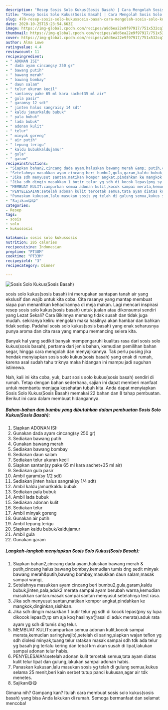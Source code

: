 ```yaml
---
description: "Resep Sosis Solo Kukus(Sosis Basah) | Cara Mengolah Sosis Solo Kukus(Sosis Basah) Yang Bikin Ngiler"
title: "Resep Sosis Solo Kukus(Sosis Basah) | Cara Mengolah Sosis Solo Kukus(Sosis Basah) Yang Bikin Ngiler"
slug: 470-resep-sosis-solo-kukussosis-basah-cara-mengolah-sosis-solo-kukussosis-basah-yang-bikin-ngiler
date: 2020-10-25T15:23:54.663Z
image: https://img-global.cpcdn.com/recipes/a8d6ea22e9f97917/751x532cq70/sosis-solo-kukussosis-basah-foto-resep-utama.jpg
thumbnail: https://img-global.cpcdn.com/recipes/a8d6ea22e9f97917/751x532cq70/sosis-solo-kukussosis-basah-foto-resep-utama.jpg
cover: https://img-global.cpcdn.com/recipes/a8d6ea22e9f97917/751x532cq70/sosis-solo-kukussosis-basah-foto-resep-utama.jpg
author: Alma Lowe
ratingvalue: 4.4
reviewcount: 11
recipeingredient:
- " ADONAN ISI"
- " dada ayam cincangsy 250 gr"
- " bawang putih"
- " bawang merah"
- " bawang bombay"
- " daun salam"
- " telur ukuran kecil"
- " santansy pake 65 ml kara sachet35 ml air"
- " gula pasir"
- " garamsy 12 sdt"
- " jinten halus sangraisy 14 sdt"
- " kaldu jamurkaldu bubuk"
- " pala bubuk"
- " lada bubuk"
- " adonan kulit"
- " telur"
- " minyak goreng"
- " air putih"
- " tepung terigu"
- " kaldu bubukkaldujamur"
- " gula"
- " garam"
recipeinstructions:
- "Siapkan bahan2,cincang dada ayam,haluskan bawang merah &amp; putih,cincang halus bawang bombay,kemudian tumis dng sedit minyak bawang merah&amp;putih,bawang bombay,masukkan daun salam,masak sampai wangi,"
- "Setelahnya masukkan ayam cincang beri bumbu2,gula,garam,kaldu bubuk,jinten,pala,aduk2 merata sampai ayam berubah warna,kemudian masukkan santan.masak sampai santan menyusut.setelahnya test rasa."
- "Jika sdh menyusut santan,matikan kompor angkat,pindahkan ke mangkok,dinginkan,sisihkan."
- "Jika sdh dingin masukkan 1 butir telur yg sdh di kocok lepas(pny sy lupa dikocok lepas😊,tp sm aja koq hasilnya👌asal di aduk merata).aduk rata ayam yg sdh di tumis dng telur."
- "MEMBUAT KULIT:campurkan semua adonan kulit,kocok sampai merata,kemudian saring(wajib),setelah di saring,siapkan wajan teflon yg sdh diolesi minyak,tuang telur ratakan masak sampai sdh tdk ada telur yg basah jng terlalu kering dan tebal krn akan susah di lipat,lakukan sampai adonan telur habis."
- "PENYELESAIAN:setelah adonan kulit tercetak semua,tata ayam diatas kulit telur lipat dan gulung,lakukan sampai adonan habis."
- "Panaskan kukusan,lalu masukan sosis yg telah di gulung semua,kukus selama 25 menit,beri kain serbet tutup panci kukusan,agar air tdk menetes."
- "Sajikan😋😋"
categories:
- Resep
tags:
- sosis
- solo
- kukussosis

katakunci: sosis solo kukussosis 
nutrition: 285 calories
recipecuisine: Indonesian
preptime: "PT38M"
cooktime: "PT33M"
recipeyield: "3"
recipecategory: Dinner

---
```



![Sosis Solo Kukus(Sosis Basah)](https://img-global.cpcdn.com/recipes/a8d6ea22e9f97917/751x532cq70/sosis-solo-kukussosis-basah-foto-resep-utama.jpg)


sosis solo kukus(sosis basah) ini merupakan santapan tanah air yang ekslusif dan wajib untuk kita coba. Cita rasanya yang mantap membuat siapa pun menantikan kehadirannya di meja makan.
Lagi mencari inspirasi resep sosis solo kukus(sosis basah) untuk jualan atau dikonsumsi sendiri yang Lezat Sekali? Cara Bikinnya memang tidak susah dan tidak juga mudah. sekiranya keliru mengolah maka hasilnya akan hambar dan bahkan tidak sedap. Padahal sosis solo kukus(sosis basah) yang enak seharusnya punya aroma dan cita rasa yang mampu memancing selera kita.

Banyak hal yang sedikit banyak mempengaruhi kualitas rasa dari sosis solo kukus(sosis basah), pertama dari jenis bahan, kemudian pemilihan bahan segar, hingga cara mengolah dan menyajikannya. Tak perlu pusing jika hendak menyiapkan sosis solo kukus(sosis basah) yang enak di rumah, karena asal sudah tahu triknya maka hidangan ini mampu jadi suguhan istimewa.




Nah, kali ini kita coba, yuk, buat sosis solo kukus(sosis basah) sendiri di rumah. Tetap dengan bahan sederhana, sajian ini dapat memberi manfaat untuk membantu menjaga kesehatan tubuh kita. Anda dapat menyiapkan Sosis Solo Kukus(Sosis Basah) memakai 22 bahan dan 8 tahap pembuatan. Berikut ini cara dalam membuat hidangannya.

<!--inarticleads1-->

##### Bahan-bahan dan bumbu yang dibutuhkan dalam pembuatan Sosis Solo Kukus(Sosis Basah):

1. Siapkan  ADONAN ISI:
1. Gunakan  dada ayam cincang(sy 250 gr)
1. Sediakan  bawang putih
1. Gunakan  bawang merah
1. Sediakan  bawang bombay
1. Sediakan  daun salam
1. Sediakan  telur ukuran kecil
1. Siapkan  santan(sy pake 65 ml kara sachet+35 ml air)
1. Sediakan  gula pasir
1. Ambil  garam(sy 1/2 sdt)
1. Sediakan  jinten halus sangrai(sy 1/4 sdt)
1. Ambil  kaldu jamur/kaldu bubuk
1. Sediakan  pala bubuk
1. Ambil  lada bubuk
1. Sediakan  adonan kulit
1. Sediakan  telur
1. Ambil  minyak goreng
1. Gunakan  air putih
1. Ambil  tepung terigu
1. Siapkan  kaldu bubuk/kaldujamur
1. Ambil  gula
1. Gunakan  garam




<!--inarticleads2-->

##### Langkah-langkah menyiapkan Sosis Solo Kukus(Sosis Basah):

1. Siapkan bahan2,cincang dada ayam,haluskan bawang merah &amp; putih,cincang halus bawang bombay,kemudian tumis dng sedit minyak bawang merah&amp;putih,bawang bombay,masukkan daun salam,masak sampai wangi,
1. Setelahnya masukkan ayam cincang beri bumbu2,gula,garam,kaldu bubuk,jinten,pala,aduk2 merata sampai ayam berubah warna,kemudian masukkan santan.masak sampai santan menyusut.setelahnya test rasa.
1. Jika sdh menyusut santan,matikan kompor angkat,pindahkan ke mangkok,dinginkan,sisihkan.
1. Jika sdh dingin masukkan 1 butir telur yg sdh di kocok lepas(pny sy lupa dikocok lepas😊,tp sm aja koq hasilnya👌asal di aduk merata).aduk rata ayam yg sdh di tumis dng telur.
1. MEMBUAT KULIT:campurkan semua adonan kulit,kocok sampai merata,kemudian saring(wajib),setelah di saring,siapkan wajan teflon yg sdh diolesi minyak,tuang telur ratakan masak sampai sdh tdk ada telur yg basah jng terlalu kering dan tebal krn akan susah di lipat,lakukan sampai adonan telur habis.
1. PENYELESAIAN:setelah adonan kulit tercetak semua,tata ayam diatas kulit telur lipat dan gulung,lakukan sampai adonan habis.
1. Panaskan kukusan,lalu masukan sosis yg telah di gulung semua,kukus selama 25 menit,beri kain serbet tutup panci kukusan,agar air tdk menetes.
1. Sajikan😋😋




Gimana nih? Gampang kan? Itulah cara membuat sosis solo kukus(sosis basah) yang bisa Anda lakukan di rumah. Semoga bermanfaat dan selamat mencoba!
